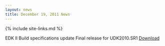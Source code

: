 ```yaml
---
layout: news
title: December 19, 2011 News
---
```

{% include site-links.md %}

EDK II Build specifications update Final release for UDK2010.SR1 [Download]({{wiki}}/EDK_II_Specifications)